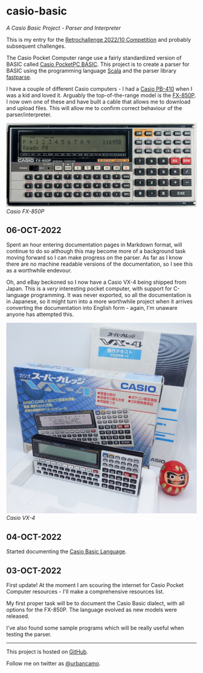 # casio-basic
*A Casio Basic Project - Parser and Interpreter*

This is my entry for the 
[Retrochallenge 2022/10 Competition](https://www.retrochallenge.org/p/entrants-list-202210.html) and probably 
subsequent challenges.

The Casio Pocket Computer range use a fairly standardized version 
of BASIC called [Casio PocketPC BASIC](http://foroplus.com/basic/casiopbasic.php). This project is to create a parser for 
BASIC using the programming language [Scala](https://scala-lang.org)
and the parser library [fastparse](https://github.com/com-lihaoyi/fastparse).

I have a couple of different Casio computers - I had a 
[Casio PB-410](https://ithistory.org/db/hardware/casio-computer-co-ltd/casio-pb-410) when I was a kid and loved it.
Arguably the top-of-the-range model is the [FX-850P](http://www.computinghistory.org.uk/det/20339/Casio-FX-850P/). I now own one of these 
and have built a cable that allows me to download and upload files. This will allow
 me to confirm correct behaviour of the parser/interpreter.

![Casio FX-850P](doc/images/Casio-FX850P.jpg)
*Casio FX-850P*

## 06-OCT-2022

Spent an hour entering documentation pages in Markdown format, will continue
to do so although this may become more of a background task moving forward so
I can make progress on the parser. As far as I know there are no machine
readable versions of the documentation, so I see this as a worthwhile 
endevour.

Oh, and eBay beckoned so I now have a Casio VX-4 being shipped from Japan.
This is a *very* interesting pocket computer, with support for C-language
programming. It was never exported, so all the documentation is in Japanese,
so it might turn into a more worthwhile project when it arrives converting the
documentation into English form - again, I'm unaware anyone has attempted
this.

![Casio VX-4](doc/images/Casio-VX-4.jpg)
*Casio VX-4*

## 04-OCT-2022

Started documenting the [Casio Basic Language](doc/casio-basic-language.md).

## 03-OCT-2022

First update! At the moment I am scouring the internet for Casio Pocket
Computer resources - I'll make a comprehensive resources list. 

My first proper task will be to document the Casio Basic dialect, with all
options for the FX-850P. The language evolved as new models were released.

I've also found some sample programs which will be really useful when testing
the parser.

----
This project is hosted on [GitHub](https://github.com/urbancamo/casio-basic).

Follow me on twitter as [@urbancamo](https://twitter.com/urbancamo).
